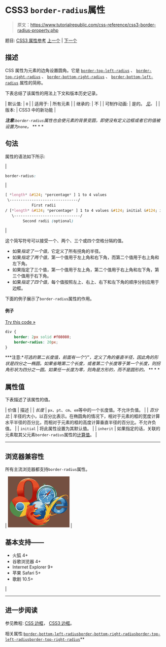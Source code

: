 # CSS3 `border-radius`属性

> 原文：<https://www.tutorialrepublic.com/css-reference/css3-border-radius-property.php>

题目: [CSS3 属性参考](css3-properties.php) [上一个](css-border-left-width-property.php) | [下一个](css-border-right-property.php)

## 描述

CSS 属性为元素的边角设置圆角。它是 [`border-top-left-radius`](css3-border-top-left-radius-property.php) 、 [`border-top-right-radius`](css3-border-top-right-radius-property.php) 、 [`border-bottom-right-radius`](css3-border-bottom-right-radius-property.php) 、 [`border-bottom-left-radius`](css3-border-bottom-left-radius-property.php) 属性的简称。

下表总结了该属性的用法上下文和版本历史记录。

| 默认值: | `0` |
| 适用于: | 所有元素 |
| 继承的: | 不 |
| 可制作动画: | 是的。 [*见*](css-animatable-properties.php)*。* |
| 版本: | CSS3 中的新功能 |

 ***注意:**`border-radius`属性也会使元素的背景变圆，即使没有定义边框或者它的值被设置为`none`。*  ** * *

## 句法

属性的语法如下所示:

| 

```css
border-radius: 
```

 | 

```css
[ *length* &#124; *percentage* ] 1 to 4 values 
 \-------------------------------/
            First radii
/ [*length* &#124; *percentage* ] 1 to 4 values &#124; initial &#124; inherit
   \------------------------------/
        Second radii (optional)  

```

 |

这个简写符号可以接受一个、两个、三个或四个空格分隔的值。

*   如果*指定了一个值*，它定义了所有拐角的半径。
*   如果*指定了两个值*，第一个值用于左上角和右下角，而第二个值用于右上角和左下角。
*   如果指定了三个值，第一个值用于左上角，第二个值用于右上角和左下角，第三个值用于右下角。
*   如果*指定了四个值*，每个值按照左上、右上、右下和左下角的顺序分别应用于边框。

下面的例子展示了`border-radius`属性的作用。

#### 例子

[Try this code »](../codelab.php?topic=css&file=border-radius-property "Try this code using online Editor")

```css
div {
    border: 2px solid #f08080;
    border-radius: 20px;
}
```

 ***注意:**可选的第二长度值，前面有一个“/”，定义了角的垂直半径，因此角的形状是四分之一椭圆。如果省略第二个长度，或者第二个长度等于第一个长度，则拐角形状为四分之一圆。如果任一长度为零，则角是方形的，而不是圆形的。*  ** * *

## 属性值

下表描述了该属性的值。

| 价值 | 描述 |
| *长度* | `px`、`pt`、`cm`、`em`等中的一个长度值。不允许负值。 |
| *百分比* | 半径的大小，以百分比表示。在椭圆角的情况下，相对于元素的框的宽度计算水平半径的百分比，而相对于元素的框的高度计算垂直半径的百分比。不允许负值。 |
| `initial` | 将此属性设置为其默认值。 |
| `inherit` | 如果指定的话，关联的元素取其父元素`border-radius`属性的[计算值](../definitions.php#computed-value)。 |

* * *

## 浏览器兼容性

所有主流浏览器都支持`border-radius`属性。

| ![Browsers Icon](img/e9331123c77668c1832e541c2fca1002.png) | 

## 基本支持——

*   火狐 4+
*   谷歌浏览器 4+
*   Internet Explorer 9+
*   苹果 Safari 5+
*   歌剧 10.5+

 |

* * *

## 进一步阅读

参见教程: [CSS 边框](../css-tutorial/css-border.php)， [CSS3 边框](../css-tutorial/css3-border.php)。

相关属性:[`border-bottom-left-radius`](css3-border-bottom-left-radius-property.php)[`border-bottom-right-radius`](css3-border-bottom-right-radius-property.php)[`border-top-left-radius`](css3-border-top-left-radius-property.php)[`border-top-right-radius`](css3-border-top-right-radius-property.php)**